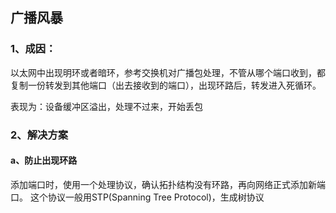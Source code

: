 ## 广播风暴

### 1、成因：

以太网中出现明环或者暗环，参考交换机对广播包处理，不管从哪个端口收到，都复制一份转发到其他端口（出去接收到的端口），出现环路后，转发进入死循环。

表现为：设备缓冲区溢出，处理不过来，开始丢包

### 2、解决方案

#### a、防止出现环路

添加端口时，使用一个处理协议，确认拓扑结构没有环路，再向网络正式添加新端口。	这个协议一般用STP(Spanning Tree Protocol)，生成树协议

